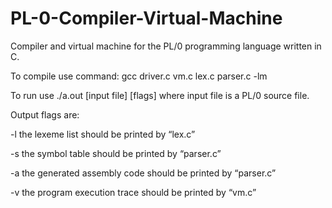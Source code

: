 # PL-0-Compiler-Virtual-Machine
Compiler and virtual machine for the PL/0 programming language written in C.

To compile use command:
gcc driver.c vm.c lex.c parser.c -lm

To run use ./a.out [input file] [flags] 
where input file is a PL/0 source file.

Output flags are:

-l  the lexeme list should be printed by “lex.c”

-s  the symbol table should be printed by “parser.c”

-a  the generated assembly code should be printed by “parser.c”

-v  the program execution trace should be printed by “vm.c”
